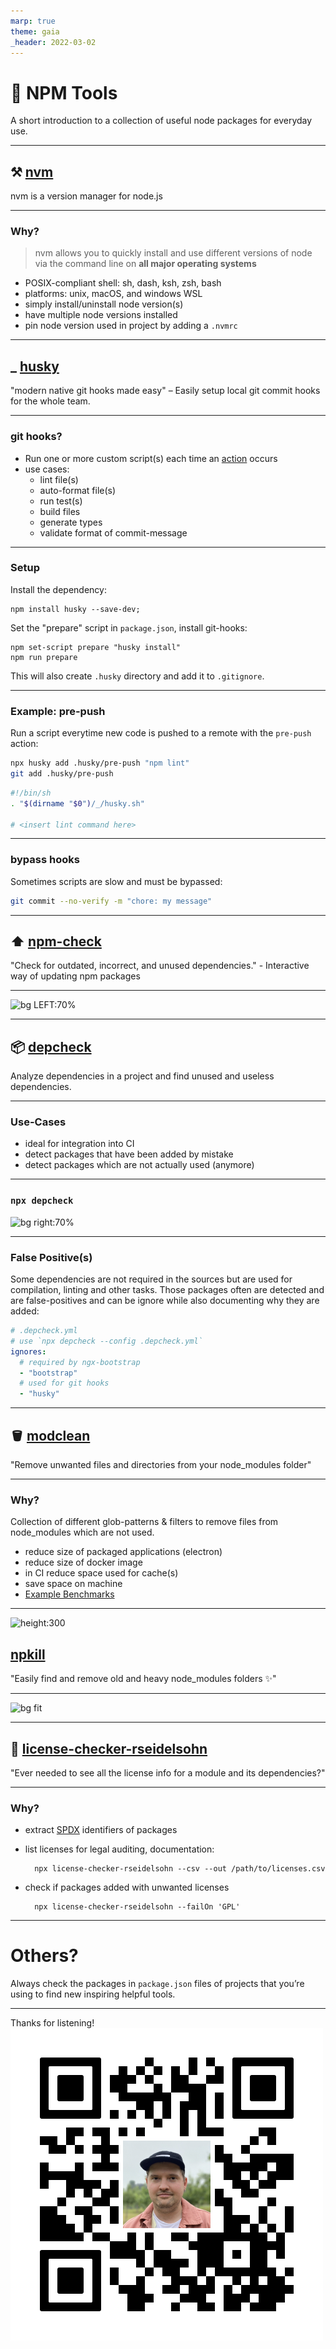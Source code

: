 ```yaml
---
marp: true
theme: gaia
_header: 2022-03-02
---
```




<!-- _class: invert lead -->
# 🧰 NPM Tools

A short introduction to a collection of useful node packages for everyday use.




----
<!-- _class: invert lead -->
## ⚒️ [nvm](https://github.com/nvm-sh/nvm)

nvm is a version manager for node.js

----
### Why?

> nvm allows you to quickly install and use different versions of node via the command line on **all major operating systems**

- POSIX-compliant shell: sh, dash, ksh, zsh, bash
- platforms: unix, macOS, and windows WSL
- simply install/uninstall node version(s)
- have multiple node versions installed
- pin node version used in project by adding a `.nvmrc`






----
<!-- _class: invert lead -->
## _ [husky](https://www.npmjs.com/package/husky)

"modern native git hooks made easy" – Easily setup local git commit hooks for the whole team.

---
### git hooks?

- Run one or more custom script(s) each time an [action](https://githooks.com/) occurs
- use cases:
    - lint file(s)
    - auto-format file(s)
    - run test(s)
    - build files
    - generate types
    - validate format of commit-message

---
### Setup

Install the dependency:

    npm install husky --save-dev;

Set the "prepare" script in `package.json`, install git-hooks:

    npm set-script prepare "husky install"
    npm run prepare

This will also create `.husky` directory and add it to `.gitignore`.

---
### Example: pre-push

Run a script everytime new code is pushed to a remote with the `pre-push` action:

```bash
npx husky add .husky/pre-push "npm lint"
git add .husky/pre-push
```

```bash
#!/bin/sh
. "$(dirname "$0")/_/husky.sh"

# <insert lint command here>
```

---
### bypass hooks

Sometimes scripts are slow and must be bypassed:

```bash
git commit --no-verify -m "chore: my message"
```




----
<!-- _class: invert lead -->
## ⬆️ [npm-check](https://www.npmjs.com/package/npm-check)

"Check for outdated, incorrect, and unused dependencies." - Interactive way of updating npm packages

----
![bg LEFT:70%](https://cloud.githubusercontent.com/assets/51505/9569912/8c600cd8-4f48-11e5-8757-9387a7a21316.gif)




----
<!-- _class: invert lead -->
## 📦 [depcheck](https://www.npmjs.com/package/depcheck)

Analyze dependencies in a project and find unused and useless dependencies.

---
### Use-Cases

- ideal for integration into CI
- detect packages that have been added by mistake
- detect packages which are not actually used (anymore)

---
### `npx depcheck`

![bg right:70%](https://miro.medium.com/max/1400/1*WZP5AXraMjlD2dikWPfCrw.png)

---
### False Positive(s)

Some dependencies are not required in the sources but are used for compilation, linting and other tasks. Those packages often are detected and are false-positives and can be ignore while also documenting why they are added:

```yaml
# .depcheck.yml
# use `npx depcheck --config .depcheck.yml`
ignores:
  # required by ngx-bootstrap
  - "bootstrap"
  # used for git hooks
  - "husky"
```



----
<!-- _class: invert lead -->
## 🪣 [modclean](https://www.npmjs.com/package/modclean)
"Remove unwanted files and directories from your node_modules folder"

---
### Why?

Collection of different glob-patterns & filters to remove files from node_modules which are not used.

- reduce size of packaged applications (electron)
- reduce size of docker image
- in CI reduce space used for cache(s)
- save space on machine
- [Example Benchmarks](https://github.com/ModClean/modclean/wiki/Benchmarks)




---
<!-- _class: invert lead -->
![height:300](https://res.cloudinary.com/practicaldev/image/fetch/s--asKSgsVB--/c_imagga_scale,f_auto,fl_progressive,h_420,q_auto,w_1000/https://thepracticaldev.s3.amazonaws.com/i/9i6bs4g6cx05jeagfhum.png)
## [npkill](https://www.npmjs.com/package/npkill)

"Easily find and remove old and heavy node_modules folders ✨"

---
![bg fit](https://camo.githubusercontent.com/fa9316e334b14a26e8c8f5b7777e70cca137a6f21b5e160c2b4df9fcdd730308/68747470733a2f2f6e706b696c6c2e6a732e6f72672f696d672f6e706b696c6c2d64656d6f2d302e332e302e676966)




---
<!-- _class: invert lead -->
## 📄 [license-checker-rseidelsohn](https://www.npmjs.com/package/license-checker-rseidelsohn)
"Ever needed to see all the license info for a module and its dependencies?"

---
### Why?

- extract [SPDX](https://spdx.org/licenses/) identifiers of packages
- list licenses for legal auditing, documentation:
  
        npx license-checker-rseidelsohn --csv --out /path/to/licenses.csv

- check if packages added with unwanted licenses

        npx license-checker-rseidelsohn --failOn 'GPL'




---
<!-- _class: invert lead -->
# Others?

Always check the packages in `package.json` files of projects that you’re using to find new inspiring helpful tools.

---
<!-- _class: lead -->
Thanks for listening!
![bg left 50%](assets/44500202.png)